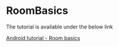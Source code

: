 # RoomBasics

The tutorial is available under the below link

[Android tutorial - Room basics](https://inspirecoding.app/room-basics-introduction) 
